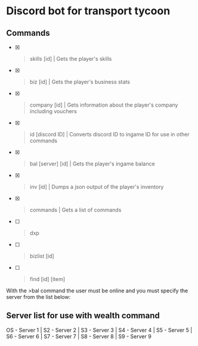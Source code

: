 # Discord bot for transport tycoon

## Commands

- [x] >skills [id] | Gets the player's skills
- [x] >biz [id] | Gets the player's business stats
- [x] >company [id] | Gets information about the player's company including vouchers
- [x] >id [discord ID] | Converts discord ID to ingame ID for use in other commands
- [x] >bal [server] [id] | Gets the player's ingame balance
- [x] >inv [id] | Dumps a json output of the player's inventory
- [x] >commands | Gets a list of commands
- [ ] >dxp
- [ ] >bizlist [id]
- [ ] >find [id] [item]

With the >bal command the user must be online and you must specify the server from the list below:

## Server list for use with wealth command

OS - Server 1 | S2 - Server 2 | S3 - Server 3 | S4 - Server 4 | S5 - Server 5 | S6 - Server 6 | S7 - Server 7 | S8 - Server 8 | S9 - Server 9
